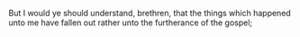 But I would ye should understand, brethren, that the things which happened unto me have fallen out rather unto the furtherance of the gospel;
